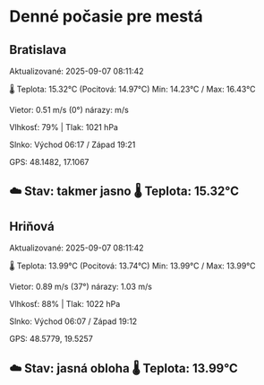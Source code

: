 ﻿# Denné počasie pre mestá

## Bratislava
Aktualizované: 2025-09-07 08:11:42

🌡️ Teplota: 15.32°C 
(Pocitová: 14.97°C)
Min: 14.23°C / Max: 16.43°C

Vietor: 0.51 m/s    (0°) 
nárazy:  m/s

Vlhkosť: 79% | Tlak: 1021 hPa

Slnko: Východ 06:17 / Západ 19:21

GPS: 48.1482, 17.1067

☁️ Stav: takmer jasno        🌡️ Teplota: 15.32°C
---

## Hriňová
Aktualizované: 2025-09-07 08:11:42

🌡️ Teplota: 13.99°C 
(Pocitová: 13.74°C)
Min: 13.99°C / Max: 13.99°C

Vietor: 0.89 m/s (37°)
nárazy: 1.03 m/s

Vlhkosť: 88% | Tlak: 1022 hPa

Slnko: Východ 06:07 / Západ 19:12

GPS: 48.5779, 19.5257

☁️ Stav: jasná obloha        🌡️ Teplota: 13.99°C
---
